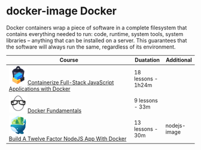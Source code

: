 # docker-image  Docker

Docker containers wrap a piece of software in a complete filesystem that contains everything needed to run: code, runtime, system tools, system libraries – anything that can be installed on a server. This guarantees that the software will always run the same, regardless of its environment.

| Course                                                                                                                                                                                                                                                                                                                          | Duatation          | Additional   |
| ------------------------------------------------------------------------------------------------------------------------------------------------------------------------------------------------------------------------------------------------------------------------------------------------------------------------------- | ------------------ | ------------ |
| <img title="" src="https://raw.githubusercontent.com/Zenfection/Image/master/2023/07/06-14-52-14-egh_intro-to-docker.webp" alt="egh_intro-to-docker.webp" width="50">[Containerize Full-Stack JavaScript Applications with Docker](https://egghead.io/courses/containerize-full-stack-javascript-applications-with-docker-30a8) | 18 lessons - 1h24m |              |
| <img src="https://raw.githubusercontent.com/Zenfection/Image/master/2023/07/06-14-54-04-eggheadlogo.webp" title="" alt="eggheadlogo.webp" width="50">[Docker Fundamentals](https://egghead.io/courses/docker-fundamentals-0cb53b55)                                                                                             | 9 lessons - 33m    |              |
| <img title="" src="https://raw.githubusercontent.com/Zenfection/Image/master/2023/07/06-14-52-25-EGH_NodeDocker_1000.webp" alt="EGH_NodeDocker_1000.webp" width="50">[Build A Twelve Factor NodeJS App With Docker](https://egghead.io/courses/build-a-twelve-factor-node-js-app-with-docker)                                   | 13 lessons - 30m   | nodejs-image |
